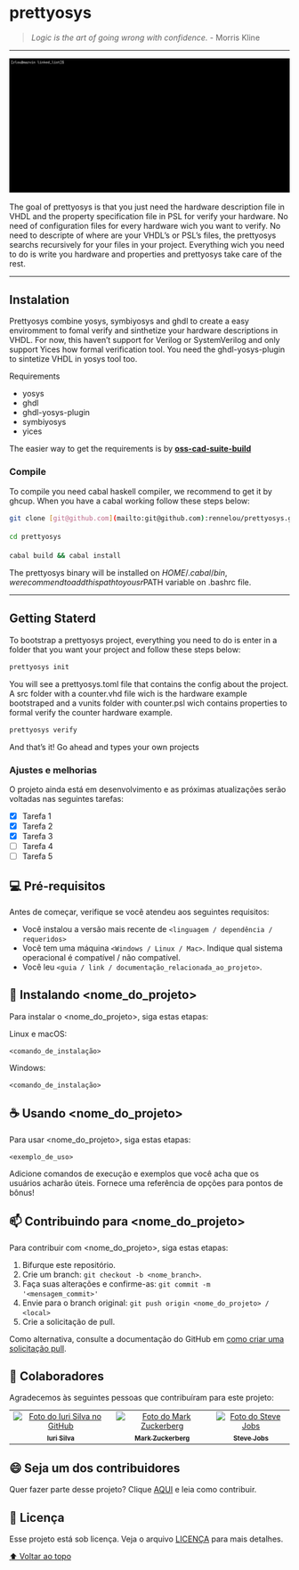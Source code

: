 # prettyosys

<!---Esses são exemplos. Veja https://shields.io para outras pessoas ou para personalizar este conjunto de escudos. Você pode querer incluir dependências, status do projeto e informações de licença aqui--->



> *Logic is the art of going wrong with confidence. -* Morris Kline
> 

---

<img src="prettyosys_example.gif" alt="exemplo gif">

The goal of prettyosys is that you just need the hardware description file in VHDL and the property specification file in PSL for verify your hardware. No need of configuration files for every hardware wich you want to verify. No need to descripte of where are your VHDL’s or PSL’s files, the prettyosys searchs recursively for your files in your project. Everything wich you need to do is write you hardware and properties and prettyosys take care of the rest.

---

## Instalation

Prettyosys combine yosys, symbiyosys and ghdl to create a easy enviromment to fomal verify and sinthetize your hardware descriptions in VHDL. For now, this haven’t support for Verilog or SystemVerilog and only support Yices how formal verification tool. You need the ghdl-yosys-plugin to sintetize VHDL in yosys tool too.

Requirements

* yosys
* ghdl
* ghdl-yosys-plugin
* symbiyosys
* yices

The easier way to get the requirements is by **[oss-cad-suite-build](https://github.com/YosysHQ/oss-cad-suite-build)**

### Compile

To compile you need cabal haskell compiler, we recommend to get it by ghcup. When you have a cabal working follow these steps below:

```bash
git clone [git@github.com](mailto:git@github.com):rennelou/prettyosys.git

cd prettyosys

cabal build && cabal install
```

The prettyosys binary will be installed on $HOME/.cabal/bin, we recommend to add this path to yousr$PATH variable on .bashrc file.

---

## Getting Staterd

To bootstrap a prettyosys project, everything you need to do is enter in a folder that you want your project and follow these steps below:

```bash
prettyosys init
```

You will see a prettyosys.toml file that contains the config about the project. A src folder with a counter.vhd file wich is the hardware example bootstraped and a vunits folder with counter.psl wich contains properties to formal verify the counter hardware example.

```bash
prettyosys verify
```

And that’s it! Go ahead and types your own projects

### Ajustes e melhorias

O projeto ainda está em desenvolvimento e as próximas atualizações serão voltadas nas seguintes tarefas:

- [x] Tarefa 1
- [x] Tarefa 2
- [x] Tarefa 3
- [ ] Tarefa 4
- [ ] Tarefa 5

## 💻 Pré-requisitos

Antes de começar, verifique se você atendeu aos seguintes requisitos:
<!---Estes são apenas requisitos de exemplo. Adicionar, duplicar ou remover conforme necessário--->
* Você instalou a versão mais recente de `<linguagem / dependência / requeridos>`
* Você tem uma máquina `<Windows / Linux / Mac>`. Indique qual sistema operacional é compatível / não compatível.
* Você leu `<guia / link / documentação_relacionada_ao_projeto>`.

## 🚀 Instalando <nome_do_projeto>

Para instalar o <nome_do_projeto>, siga estas etapas:

Linux e macOS:
```
<comando_de_instalação>
```

Windows:
```
<comando_de_instalação>
```

## ☕ Usando <nome_do_projeto>

Para usar <nome_do_projeto>, siga estas etapas:

```
<exemplo_de_uso>
```

Adicione comandos de execução e exemplos que você acha que os usuários acharão úteis. Fornece uma referência de opções para pontos de bônus!

## 📫 Contribuindo para <nome_do_projeto>
<!---Se o seu README for longo ou se você tiver algum processo ou etapas específicas que deseja que os contribuidores sigam, considere a criação de um arquivo CONTRIBUTING.md separado--->
Para contribuir com <nome_do_projeto>, siga estas etapas:

1. Bifurque este repositório.
2. Crie um branch: `git checkout -b <nome_branch>`.
3. Faça suas alterações e confirme-as: `git commit -m '<mensagem_commit>'`
4. Envie para o branch original: `git push origin <nome_do_projeto> / <local>`
5. Crie a solicitação de pull.

Como alternativa, consulte a documentação do GitHub em [como criar uma solicitação pull](https://help.github.com/en/github/collaborating-with-issues-and-pull-requests/creating-a-pull-request).

## 🤝 Colaboradores

Agradecemos às seguintes pessoas que contribuíram para este projeto:

<table>
  <tr>
    <td align="center">
      <a href="#">
        <img src="https://avatars3.githubusercontent.com/u/31936044" width="100px;" alt="Foto do Iuri Silva no GitHub"/><br>
        <sub>
          <b>Iuri Silva</b>
        </sub>
      </a>
    </td>
    <td align="center">
      <a href="#">
        <img src="https://s2.glbimg.com/FUcw2usZfSTL6yCCGj3L3v3SpJ8=/smart/e.glbimg.com/og/ed/f/original/2019/04/25/zuckerberg_podcast.jpg" width="100px;" alt="Foto do Mark Zuckerberg"/><br>
        <sub>
          <b>Mark Zuckerberg</b>
        </sub>
      </a>
    </td>
    <td align="center">
      <a href="#">
        <img src="https://miro.medium.com/max/360/0*1SkS3mSorArvY9kS.jpg" width="100px;" alt="Foto do Steve Jobs"/><br>
        <sub>
          <b>Steve Jobs</b>
        </sub>
      </a>
    </td>
  </tr>
</table>


## 😄 Seja um dos contribuidores<br>

Quer fazer parte desse projeto? Clique [AQUI](CONTRIBUTING.md) e leia como contribuir.

## 📝 Licença

Esse projeto está sob licença. Veja o arquivo [LICENÇA](LICENSE.md) para mais detalhes.

[⬆ Voltar ao topo](#nome-do-projeto)<br>
